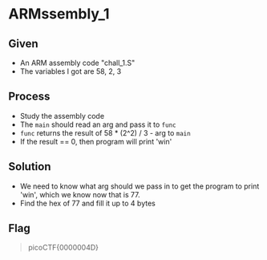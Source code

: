 # ARMssembly_1

## Given 
- An ARM assembly code "chall_1.S"
- The variables I got are 58, 2, 3

## Process
* Study the assembly code
* The `main` should read an arg and pass it to `func`
* `func` returns the result of 58 * (2^2) / 3 - arg to `main`
* If the result == 0, then program will print 'win'

## Solution
- We need to know what arg should we pass in to get the program to print 'win', which we know now that is 77.
- Find the hex of 77 and fill it up to 4 bytes

## Flag
> picoCTF{0000004D}